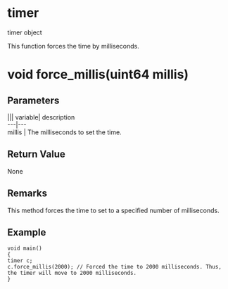 # timer

timer object

  


This function forces the time by milliseconds.

# void force_millis(uint64 millis)

## Parameters

||| variable| description  
---|---  
millis | The milliseconds to set the time.  
  
## Return Value

None

## Remarks

This method forces the time to set to a specified number of milliseconds.

## Example


```
void main()
{
timer c;
c.force_millis(2000); // Forced the time to 2000 milliseconds. Thus, the timer will move to 2000 milliseconds.
}

```
